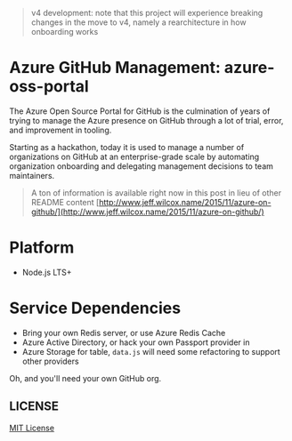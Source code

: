 > v4 development: note that this project will experience breaking changes in the move to v4, namely a rearchitecture in how onboarding works

# Azure GitHub Management: azure-oss-portal

The Azure Open Source Portal for GitHub is the culmination of years of trying to manage the 
Azure presence on GitHub through a lot of trial, error, and improvement in tooling.

Starting as a hackathon, today it is used to manage a number of organizations on GitHub at 
an enterprise-grade scale by automating organization onboarding and delegating management 
decisions to team maintainers.

> A ton of information is available right now in this post in lieu of other README content  [http://www.jeff.wilcox.name/2015/11/azure-on-github/](http://www.jeff.wilcox.name/2015/11/azure-on-github/)

# Platform

- Node.js LTS+

# Service Dependencies

- Bring your own Redis server, or use Azure Redis Cache
- Azure Active Directory, or hack your own Passport provider in
- Azure Storage for table, `data.js` will need some refactoring to support other providers

Oh, and you'll need your own GitHub org.

## LICENSE

[MIT License](LICENSE)
